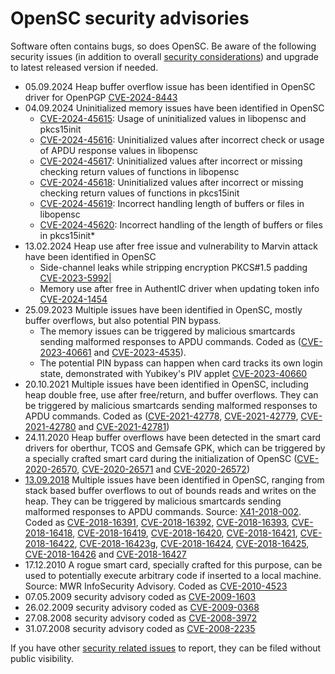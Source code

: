 # OpenSC security advisories

Software often contains bugs, so does OpenSC. Be aware of the following security issues (in addition to overall [security considerations](Security-Considerations)) and upgrade to latest released version if needed.

* 05.09.2024 Heap buffer overflow issue has been identified in OpenSC driver for OpenPGP [CVE-2024-8443](CVE-2024-8443)
* 04.09.2024 Uninitialized memory issues have been identified in OpenSC
  * [CVE-2024-45615](CVE-2024-45615): Usage of uninitialized values in libopensc and pkcs15init
  * [CVE-2024-45616](CVE-2024-45616): Uninitialized values after incorrect check or usage of APDU response values in libopensc
  * [CVE-2024-45617](CVE-2024-45617): Uninitialized values after incorrect or missing checking return values of functions in libopensc
  * [CVE-2024-45618](CVE-2024-45618): Uninitialized values after incorrect or missing checking return values of functions in pkcs15init
  * [CVE-2024-45619](CVE-2024-45619): Incorrect handling length of buffers or files in libopensc
  * [CVE-2024-45620](CVE-2024-45620): Incorrect handling of the length of buffers or files in pkcs15init*
* 13.02.2024 Heap use after free issue and vulnerability to Marvin attack have been identified in OpenSC
  * Side-channel leaks while stripping encryption PKCS#1.5 padding [CVE-2023-5992|](CVE-2023-5992)
  * Memory use after free in AuthentIC driver when updating token info [CVE-2024-1454](CVE-2024-1454)
* 25.09.2023 Multiple issues have been identified in OpenSC, mostly buffer overflows, but also potential PIN bypass.
  * The memory issues can be triggered by malicious smartcards sending malformed responses to APDU commands. Coded as ([CVE-2023-40661](CVE-2023-40661) and [CVE-2023-4535](CVE-2023-4535)).
  * The potential PIN bypass can happen when card tracks its own login state, demonstrated with Yubikey's PIV applet [CVE-2023-40660](CVE-2023-40660)
* 20.10.2021 Multiple issues have been identified in OpenSC, including heap double free, use after free/return, and buffer overflows. They can be triggered by malicious smartcards sending malformed responses to APDU commands. Coded as ([CVE-2021-42778](http://web.nvd.nist.gov/view/vuln/detail?vulnId=CVE-2021-4277), [CVE-2021-42779](http://web.nvd.nist.gov/view/vuln/detail?vulnId=CVE-2021-42779), [CVE-2021-42780](http://web.nvd.nist.gov/view/vuln/detail?vulnId=CVE-2021-42780) and [CVE-2021-42781](http://web.nvd.nist.gov/view/vuln/detail?vulnId=CVE-2021-42782))
* 24.11.2020 Heap buffer overflows have been detected in the smart card drivers for oberthur, TCOS and Gemsafe GPK, which can be triggered by a specially crafted smart card during the initialization of OpenSC ([CVE-2020-26570](http://web.nvd.nist.gov/view/vuln/detail?vulnId=CVE-2020-26570), [CVE-2020-26571](http://web.nvd.nist.gov/view/vuln/detail?vulnId=CVE-2020-26571) and [CVE-2020-26572](http://web.nvd.nist.gov/view/vuln/detail?vulnId=CVE-2020-26572))
* [13.09.2018](https://sourceforge.net/p/opensc/mailman/message/36414448/) Multiple issues have been identified in OpenSC, ranging from stack based buffer overflows to out of bounds reads and writes on the heap. They can be triggered by malicious smartcards sending malformed responses to APDU commands. Source: [X41-2018-002](https://www.x41-dsec.de/lab/advisories/x41-2018-002-OpenSC/). Coded as [CVE-2018-16391](http://web.nvd.nist.gov/view/vuln/detail?vulnId=CVE-2018-16391), [CVE-2018-16392](http://web.nvd.nist.gov/view/vuln/detail?vulnId=CVE-2018-16392), [CVE-2018-16393](http://web.nvd.nist.gov/view/vuln/detail?vulnId=CVE-2018-16393), [CVE-2018-16418](http://web.nvd.nist.gov/view/vuln/detail?vulnId=CVE-2018-16418), [CVE-2018-16419](http://web.nvd.nist.gov/view/vuln/detail?vulnId=CVE-2018-16419), [CVE-2018-16420](http://web.nvd.nist.gov/view/vuln/detail?vulnId=CVE-2018-16420), [CVE-2018-16421](http://web.nvd.nist.gov/view/vuln/detail?vulnId=CVE-2018-16421), [CVE-2018-16422](http://web.nvd.nist.gov/view/vuln/detail?vulnId=CVE-2018-16422), [CVE-2018-16423g](http://web.nvd.nist.gov/view/vuln/detail?vulnId=CVE-2018-16423), [CVE-2018-16424](http://web.nvd.nist.gov/view/vuln/detail?vulnId=CVE-2018-16424), [CVE-2018-16425](http://web.nvd.nist.gov/view/vuln/detail?vulnId=CVE-2018-16425), [CVE-2018-16426](http://web.nvd.nist.gov/view/vuln/detail?vulnId=CVE-2018-16426) and [CVE-2018-16427](http://web.nvd.nist.gov/view/vuln/detail?vulnId=CVE-2018-16427)
* 17.12.2010 A rogue smart card, specially crafted for this purpose, can be used to potentially execute arbitrary code if inserted to a local machine. Source: MWR InfoSecurity Advisory. Coded as [CVE-2010-4523](http://web.nvd.nist.gov/view/vuln/detail?vulnId=CVE-2010-4523)
* 07.05.2009 security advisory coded as [CVE-2009-1603](http://web.nvd.nist.gov/view/vuln/detail?vulnId=CVE-2009-1603)
* 26.02.2009 security advisory coded as [CVE-2009-0368](http://web.nvd.nist.gov/view/vuln/detail?vulnId=CVE-2009-0368)
* 27.08.2008 security advisory coded as [CVE-2008-3972](http://web.nvd.nist.gov/view/vuln/detail?vulnId=CVE-2008-3972)
* 31.07.2008 security advisory coded as [CVE-2008-2235](http://web.nvd.nist.gov/view/vuln/detail?vulnId=CVE-2008-2235)

If you have other [security related issues](https://github.com/OpenSC/OpenSC/security/advisories/new) to report, they can be filed without public visibility.
